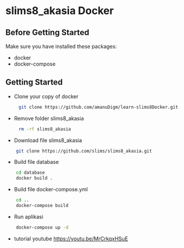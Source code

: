 slims8_akasia Docker
=============

## Before Getting Started
Make sure you have installed these packages:
 * docker
 * docker-compose

## Getting Started

 * Clone your copy of docker
```bash
     git clone https://github.com/amanuDigm/learn-slims8Docker.git
```
 * Remove folder slims8_akasia
```bash
     rm -rf slims8_akasia
```
 * Download file slims8_akasia
```bash
    git clone https://github.com/slims/slims8_akasia.git
```
 * Build file database
```bash
    cd database
    docker build .
```
 * Build file docker-compose.yml
```bash
    cd ..
    docker-compose build
```
 * Run aplikasi
```bash
    docker-compose up -d
```
* tutorial youtube
https://youtu.be/MrCrkqxHSuE
